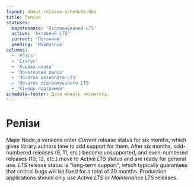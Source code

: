 ```yaml
---
layout: about-release-schedule.hbs
title: Релізи
statuses:
  maintenance: 'Підтримуваний LTS'
  active: 'Активний LTS'
  current: 'Поточний'
  pending: 'Майбутній'
columns:
  - 'Резіз'
  - 'Статус'
  - 'Кодова назва'
  - 'Початковий реліз'
  - 'Початок активного LTS'
  - 'Початок підтримуваного LTS'
  - 'Кінець підтримки'
schedule-footer: Дати можуть змінитись.
---
```


# Релізи

Major Node.js versions enter _Current_ release status for six months, which gives library authors time to add support for them. After six months, odd-numbered releases (9, 11, etc.) become unsupported, and even-numbered releases (10, 12, etc.) move to _Active LTS_ status and are ready for general use. _LTS_ release status is "long-term support", which typically guarantees that critical bugs will be fixed for a total of 30 months. Production applications should only use _Active LTS_ or _Maintenance LTS_ releases.
